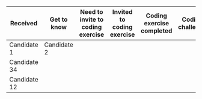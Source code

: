 | Received  | Get to know  | Need to invite to coding exercise  | Invited to coding exercise  | Coding exercise completed  |  Coding challenge | Offer accepted  | Offer Rejected  |  Rejected |   |
|---|---|---|---|---|---|---|---|---|---|
| Candidate 1  | Candidate 2  |   |   |   |   |   |   |   |   |
| Candidate 34 |   |   |   |   |   |   |   |   |   |
| Candidate 12 |   |   |   |   |   |   |   |   |   |